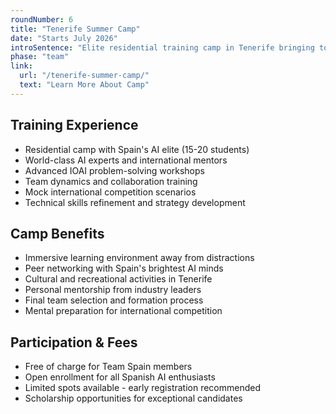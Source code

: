 ```yaml
---
roundNumber: 6
title: "Tenerife Summer Camp"
date: "Starts July 2026"
introSentence: "Elite residential training camp in Tenerife bringing together Spain's top AI talents for final intensive preparation with world-class experts. Free for Team Spain members, open to all passionate AI students."
phase: "team"
link:
  url: "/tenerife-summer-camp/"
  text: "Learn More About Camp"
---
```


## Training Experience

- Residential camp with Spain's AI elite (15-20 students)
- World-class AI experts and international mentors
- Advanced IOAI problem-solving workshops
- Team dynamics and collaboration training
- Mock international competition scenarios
- Technical skills refinement and strategy development

## Camp Benefits

- Immersive learning environment away from distractions
- Peer networking with Spain's brightest AI minds
- Cultural and recreational activities in Tenerife
- Personal mentorship from industry leaders
- Final team selection and formation process
- Mental preparation for international competition

## Participation & Fees

- Free of charge for Team Spain members
- Open enrollment for all Spanish AI enthusiasts
- Limited spots available - early registration recommended
- Scholarship opportunities for exceptional candidates